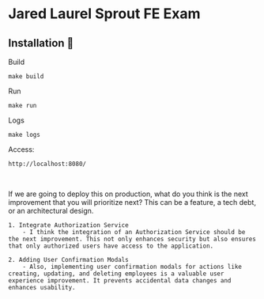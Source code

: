 # Jared Laurel Sprout FE Exam

## Installation 📌

Build
```shell
make build
```

Run
```shell
make run
```

Logs
```shell
make logs
```

Access:
```
http://localhost:8080/
```
<br /> 

If we are going to deploy this on production, what do you think is the next
improvement that you will prioritize next? This can be a feature, a tech debt, or an architectural design.
```
1. Integrate Authorization Service
    - I think the integration of an Authorization Service should be the next improvement. This not only enhances security but also ensures that only authorized users have access to the application. 

2. Adding User Confirmation Modals
    - Also, implementing user confirmation modals for actions like creating, updating, and deleting employees is a valuable user experience improvement. It prevents accidental data changes and enhances usability.
```